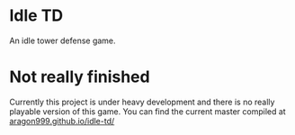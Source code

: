 # Idle TD

An idle tower defense game.

# Not really finished

Currently this project is under heavy development and there is no really playable version of this game.
You can find the current master compiled at [aragon999.github.io/idle-td/](https://aragon999.github.io/idle-td/)
